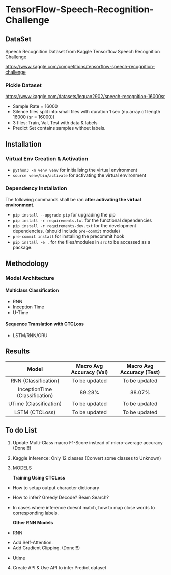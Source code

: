 # TensorFlow-Speech-Recognition-Challenge

## DataSet
Speech Recognition Dataset from Kaggle Tensorflow Speech Recognition Challenge

https://www.kaggle.com/competitions/tensorflow-speech-recognition-challenge

### Pickle Dataset
https://www.kaggle.com/datasets/lequan2902/speech-recognition-16000sr
* Sample Rate = 16000
* Silence files split into small files with duration 1 sec (np.array of length 16000 (sr = 16000))
* 3 files: Train, Val, Test with data & labels
* Predict Set contains samples without labels.

## Installation
### Virtual Env Creation & Activation

* `python3 -m venv venv` for initialising the virtual environment
* `source venv/bin/activate` for activating the virtual environment

### Dependency Installation

The following commands shall be ran **after activating the virtual environment**.

* `pip install --upgrade pip` for upgrading the pip
* `pip install -r requirements.txt` for the functional dependencies
* `pip install -r requirements-dev.txt` for the development dependencies. (should include `pre-commit` module)
* `pre-commit install` for installing the precommit hook
* `pip install -e .` for the files/modules in `src` to be accessed as a package.

## Methodology

### Model Architecture
#### Multiclass Classification
* RNN
* Inception Time
* U-Time

#### Sequence Translation with CTCLoss
* LSTM/RNN/GRU

## Results

|**Model**|**Macro Avg Accuracy (Val)**|**Macro Avg Accuracy (Test)**|
| :-------------: | :-----------------------: | :---------------: |
|RNN (Classification)|To be updated|To be updated|
|InceptionTime (Classification)|89.28%|88.07%|
|UTime (Classification)|To be updated|To be updated|
|LSTM (CTCLoss)|To be updated|To be updated|

## To do List
1. Update Multi-Class macro F1-Score instead of micro-average accuracy (Done!!!)
2. Kaggle inference: Only 12 classes (Convert some classes to Unknown)
3. MODELS

   **Training Using CTCLoss**
* How to setup output character dictionary
* How to infer? Greedy Decode? Beam Search?
* In cases where inference doesnt match, how to map close words to corresponding labels.

  **Other RNN Models**
* RNN
- Add Self-Attention.
- Add Gradient Clipping. (Done!!!)

* Utime

4. Create API & Use API to infer Predict dataset